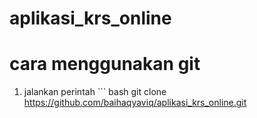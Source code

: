 # aplikasi_krs_online

# cara menggunakan git
1. jalankan perintah ``` bash git clone https://github.com/baihaqyaviq/aplikasi_krs_online.git
